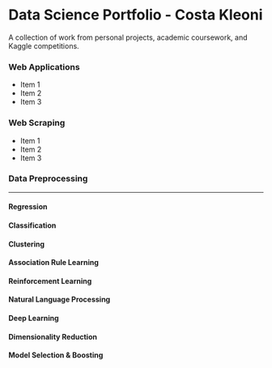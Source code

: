 # Data Science Portfolio - Costa Kleoni
A collection of work from personal projects, academic coursework, and Kaggle competitions.

### Web Applications
* Item 1
* Item 2
* Item 3

### Web Scraping
* Item 1
* Item 2
* Item 3

### Data Preprocessing
---
#### Regression
#### Classification
#### Clustering 
#### Association Rule Learning
#### Reinforcement Learning
#### Natural Language Processing
#### Deep Learning
#### Dimensionality Reduction
#### Model Selection & Boosting

